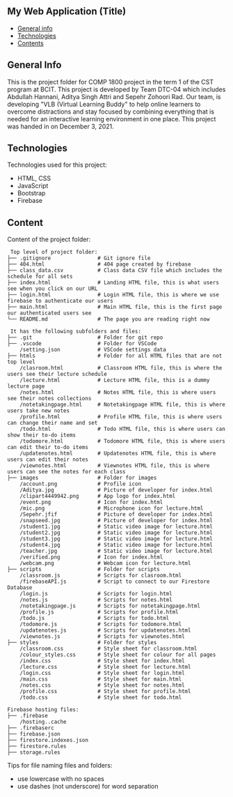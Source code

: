 ## My Web Application (Title)

* [General info](#general-info)
* [Technologies](#technologies)
* [Contents](#content)

## General Info
This is the project folder for COMP 1800 project in the term 1 of the CST program at BCIT. This project is developed by Team DTC-04 which includes Abdullah Hannani, Aditya Singh Attri and Sepehr Zohoori Rad. Our team, is developing "VLB (Virtual Learning Buddy" to help online learners to overcome distractions and stay focused by combining everything that is needed for an interactive learning environment in one place. This project was handed in on December 3, 2021.

## Technologies
Technologies used for this project:
* HTML, CSS
* JavaScript
* Bootstrap 
* Firebase 
	
## Content
Content of the project folder:

```
 Top level of project folder: 
├── .gitignore               # Git ignore file
├── 404.html                 # 404 page created by firebase   
├── class_data.csv           # Class data CSV file which includes the schedule for all sets
├── index.html               # Landing HTML file, this is what users see when you click on our URL
├── login.html               # Login HTML file, this is where we use firebase to authenticate our users
├── main.html                # Main HTML file, this is the first page our authenticated users see
└── README.md                # The page you are reading right now

 It has the following subfolders and files:
├── .git                     # Folder for git repo
├── .vscode                  # Folder for VSCode
    /setting.json            # VSCode settings data
├── htmls                    # Folder for all HTML files that are not top level
    /clasroom.html           # Classroom HTML file, this is where the users see their lecture schedule
    /lecture.html            # Lecture HTML file, this is a dummy lecture page
    /notes.html              # Notes HTML file, this is where users see their notes collections
    /notetakingpage.html     # Notetakingpage HTML file, this is where users take new notes
    /profile.html            # Profile HTML file, this is where users can change their name and set
    /todo.html               # Todo HTML file, this is where users can show their to-do items
    /todomore.html           # Todomore HTML file, this is where users can edit their to-do items
    /updatenotes.html        # Updatenotes HTML file, this is where users can edit their notes
    /viewnotes.html          # Viewnotes HTML file, this is where users can see the notes for each class
├── images                   # Folder for images
    /account.png             # Profile icon
    /Aditya.jpg              # Picture of developer for index.html
    /clipart4449942.png      # App logo for index.html
    /event.png               # Icon for index.html
    /mic.png                 # Microphone icon for lecture.html
    /Sepehr.jfif             # Picture of developer for index.html
    /snapseed.jpg            # Picture of developer for index.html
    /student1.jpg            # Static video image for lecture.html
    /student2.jpg            # Static video image for lecture.html
    /student3.jpg            # Static video image for lecture.html
    /student4.jpg            # Static video image for lecture.html
    /teacher.jpg             # Static video image for lecture.html
    /verified.png            # Icon for index.html
    /webcam.png              # Webcam icon for lecture.html
├── scripts                  # Folder for scripts
    /classroom.js            # Scripts for clasroom.html
    /firebaseAPI.js          # Script to connect to our Firestore Database
    /login.js                # Scripts for login.html
    /notes.js                # Scripts for notes.html
    /notetakingpage.js       # Scripts for notetakingpage.html
    /profile.js              # Scripts for profile.html
    /todo.js                 # Scripts for todo.html
    /todomore.js             # Scripts for todomore.html
    /updatenotes.js          # Scripts for updatenotes.html
    /viewnotes.js            # Scripts for viewnotes.html
├── styles                   # Folder for styles
    /classroom.css           # Style sheet for classroom.html
    /colour_styles.css       # Style sheet for colour for all pages
    /index.css               # Style sheet for index.html
    /lecture.css             # Style sheet for lecture.html
    /login.css               # Style sheet for login.html
    /main.css                # Style sheet for main.html
    /notes.css               # Style sheet for notes.html
    /profile.css             # Style sheet for profile.html
    /todo.css                # Style sheet for todo.html

Firebase hosting files: 
├── .firebase
    /hosting..cache
├── .firebaserc
├── firebase.json
├── firestore.indexes.json
├── firestore.rules
├── storage.rules

```

Tips for file naming files and folders:
* use lowercase with no spaces
* use dashes (not underscore) for word separation

